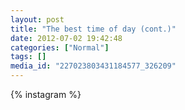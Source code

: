 ```yaml
---
layout: post
title: "The best time of day (cont.)"
date: 2012-07-02 19:42:48
categories: ["Normal"]
tags: []
media_id: "227023803431184577_326209"
---
```


{% instagram %}
